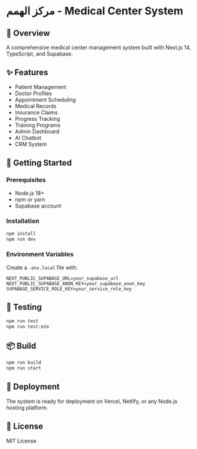 # مركز الهمم - Medical Center System

## 🏥 Overview
A comprehensive medical center management system built with Next.js 14, TypeScript, and Supabase.

## ✨ Features
- Patient Management
- Doctor Profiles
- Appointment Scheduling
- Medical Records
- Insurance Claims
- Progress Tracking
- Training Programs
- Admin Dashboard
- AI Chatbot
- CRM System

## 🚀 Getting Started

### Prerequisites
- Node.js 18+
- npm or yarn
- Supabase account

### Installation
```bash
npm install
npm run dev
```

### Environment Variables
Create a `.env.local` file with:
```
NEXT_PUBLIC_SUPABASE_URL=your_supabase_url
NEXT_PUBLIC_SUPABASE_ANON_KEY=your_supabase_anon_key
SUPABASE_SERVICE_ROLE_KEY=your_service_role_key
```

## 🧪 Testing
```bash
npm run test
npm run test:e2e
```

## 📦 Build
```bash
npm run build
npm run start
```

## 🚀 Deployment
The system is ready for deployment on Vercel, Netlify, or any Node.js hosting platform.

## 📄 License
MIT License
